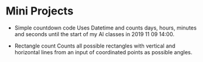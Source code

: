 # Mini Projects
* Simple countdown code
Uses Datetime and counts days, hours, minutes and seconds until the start of my AI classes in 2019 11 09 14:00.

* Rectangle count
Counts all possible rectangles with vertical and horizontal lines from an input of coordinated points as possible angles.
